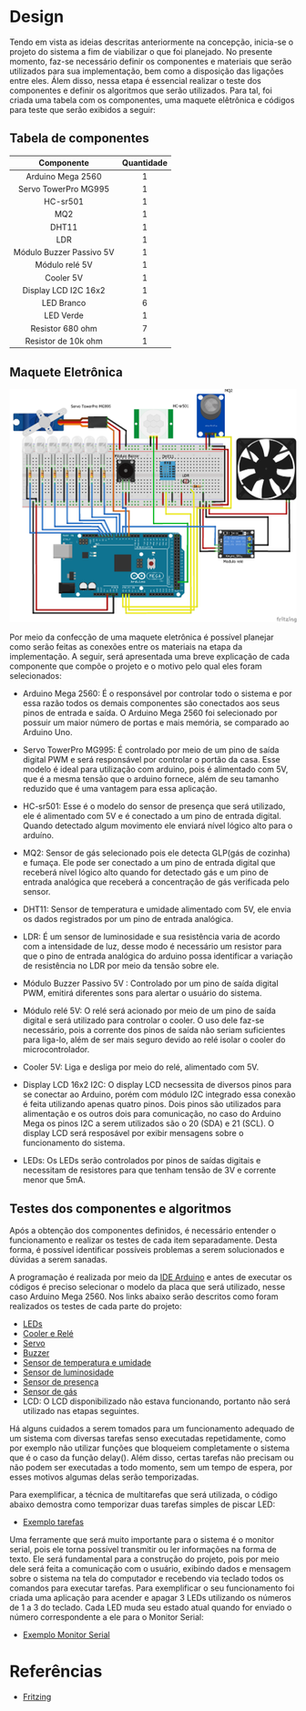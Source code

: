 # Design

Tendo em vista as ideias descritas anteriormente na concepção, inicia-se o projeto do sistema a fim de viabilizar o que foi planejado. No presente momento, faz-se necessário definir os componentes e materiais que serão utilizados para sua implementação, bem como a disposição das ligações entre eles. Álem disso, nessa etapa é essencial realizar o teste dos componentes e definir os algoritmos que serão utilizados. Para tal, foi criada uma tabela com os componentes, uma maquete elêtrônica e códigos para teste que serão exibidos a seguir:
 
 ## Tabela de componentes
 
Componente | Quantidade 
:-----------:|:-------------:
Arduino Mega 2560 |   1
Servo TowerPro MG995 |   1
HC-sr501 |   1
MQ2 |   1
DHT11 |   1
LDR |   1
Módulo Buzzer Passivo 5V |   1
Módulo relé 5V |   1
Cooler 5V  |   1
Display LCD I2C 16x2 |   1
LED Branco |   6
LED Verde |   1
Resistor 680 ohm |   7
Resistor de 10k ohm |   1

## Maquete Eletrônica

![Maquete_Eletrônica](./Imagens/maquete_eletronica.png)

Por meio da confecção de uma maquete eletrônica é possível planejar como serão feitas as conexões entre os materiais na etapa da implementação. A seguir, será apresentada uma breve explicação de cada componente que compõe o projeto e o motivo pelo qual eles foram selecionados:

* Arduino Mega 2560: É o responsável por controlar todo o sistema e por essa razão todos os demais componentes são conectados aos seus pinos de entrada e saída. O Arduino Mega 2560 foi selecionado por possuir um maior número de portas e mais memória, se comparado ao Arduino Uno.

* Servo TowerPro MG995: É controlado por meio de um pino de saída digital PWM e será responsável por controlar o portão da casa. Esse modelo é ideal para utilização com arduino, pois é alimentado com 5V, que é a mesma tensão que o arduino fornece, além de seu tamanho reduzido que é uma vantagem para essa aplicação.

* HC-sr501: Esse é o modelo do sensor de presença que será utilizado, ele é alimentado com 5V e é conectado a um pino de entrada digital. Quando detectado algum movimento ele enviará nível lógico alto para o arduíno.

* MQ2: Sensor de gás selecionado pois ele detecta GLP(gás de cozinha) e fumaça. Ele pode ser conectado a um pino de entrada digital que receberá nível lógico alto quando for detectado gás e um pino de entrada analógica que receberá a concentração de gás verificada pelo sensor.

* DHT11: Sensor de temperatura e umidade alimentado com 5V, ele envia os dados registrados por um pino de entrada analógica.

* LDR: É um sensor de luminosidade e sua resistência varia de acordo com a intensidade de luz, desse modo é necessário um resistor para que o pino de entrada analógica do arduino possa identificar a variação de resistência no LDR por meio da tensão sobre ele. 

* Módulo Buzzer Passivo 5V : Controlado por um pino de saída digital PWM, emitirá diferentes sons para alertar o usuário do sistema.

* Módulo relé 5V: O relé será acionado por meio de um pino de saída digital e será utilizado para controlar o cooler. O uso dele faz-se necessário, pois a corrente dos pinos de saída não seriam suficientes para liga-lo, além de ser mais seguro devido ao relé isolar o cooler do microcontrolador.

* Cooler 5V: Liga e desliga por meio do relé, alimentado com 5V.

 * Display LCD 16x2 I2C: O display LCD necsessita de diversos pinos para se conectar ao Arduino, porém com módulo I2C integrado essa conexão é feita utilizando apenas quatro pinos. Dois pinos são utilizados para alimentação e os outros dois para comunicação, no caso do Arduino Mega os pinos I2C a serem utilizados são o 20 (SDA) e 21 (SCL). O display LCD será resposável por exibir mensagens sobre o funcionamento do sistema.  

* LEDs: Os LEDs serão controlados por pinos de saídas digitais e necessitam de resistores para que tenham tensão de 3V e corrente menor que 5mA.

## Testes dos componentes e algoritmos

Após a obtenção dos componentes definidos, é necessário entender o funcionamento e realizar os testes de cada item separadamente. Desta forma, é possível identificar possíveis problemas a serem solucionados e dúvidas a serem sanadas.

A programação é realizada por meio da [IDE Arduino](https://www.arduino.cc/en/software) e antes de executar os códigos é preciso selecionar o modelo da placa que será utilizado, nesse caso Arduino Mega 2560. Nos links abaixo serão descritos como foram realizados os testes de cada parte do projeto:

* [LEDs](./Testes/LEDs.md)
* [Cooler e Relé](./Testes/Rele_Cooler.md)
* [Servo](./Testes/Servo.md)
* [Buzzer](./Testes/Buzzer.md)
* [Sensor de temperatura e umidade](./Testes/DHT.md)
* [Sensor de luminosidade](./Testes/LDR.md)
* [Sensor de presença](./Testes/PIR.md)
* [Sensor de gás](./Testes/MQ2.md)
* LCD: O LCD disponibilizado não estava funcionando, portanto não será utilizado nas etapas seguintes.

Há alguns cuidados a serem tomados para um funcionamento adequado de um sistema com diversas tarefas senso executadas repetidamente, como por exemplo não utilizar funções que bloqueiem completamente o sistema que é o caso da função delay().  Além disso, certas tarefas não precisam ou não podem ser executadas a todo momento, sem um tempo de espera, por esses motivos algumas delas serão temporizadas.

Para exemplificar, a técnica de multitarefas que será utilizada, o código abaixo demostra como temporizar duas tarefas simples de piscar LED:

* [Exemplo tarefas](./Codigos/ex_tarefas.ino)

Uma ferramente que será muito importante para o sistema é o monitor serial, pois ele torna possível transmitir ou ler informações na forma de texto. Ele será fundamental para a construção do projeto, pois por meio dele será feita a comunicação com o usuário, exibindo dados e mensagem sobre o sistema na tela do computador e recebendo via teclado todos os comandos para executar tarefas. Para exemplificar o seu funcionamento foi criada uma aplicação para acender e apagar 3 LEDs utilizando os números de 1 a 3 do teclado. Cada LED muda seu estado atual quando for enviado o número correspondente a ele para o Monitor Serial:

* [Exemplo Monitor Serial](./Codigos/ex_serial.ino)

# Referências

* [Fritzing](https://fritzing.org/)

